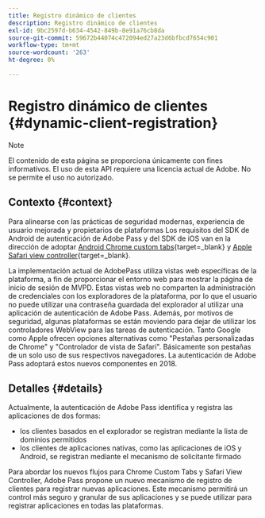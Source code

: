 ```yaml
---
title: Registro dinámico de clientes
description: Registro dinámico de clientes
exl-id: 9bc2597d-b634-4542-849b-8e91a76cb8da
source-git-commit: 59672b44074c472094ed27a23d6bfbcd7654c901
workflow-type: tm+mt
source-wordcount: '263'
ht-degree: 0%

---
```


# Registro dinámico de clientes {#dynamic-client-registration}

>[!NOTE]
>
>El contenido de esta página se proporciona únicamente con fines informativos. El uso de esta API requiere una licencia actual de Adobe. No se permite el uso no autorizado.

## Contexto {#context}

Para alinearse con las prácticas de seguridad modernas, experiencia de usuario mejorada y propietarios de plataformas
Los requisitos del SDK de Android de autenticación de Adobe Pass y del SDK de iOS van en la dirección de adoptar [Android Chrome custom tabs](https://developer.chrome.com/multidevice/android/customtabs){target=_blank} y [Apple Safari view controller](https://developer.apple.com/documentation/safariservices/sfsafariviewcontroller){target=_blank}.

La implementación actual de AdobePass utiliza vistas web específicas de la plataforma, a fin de proporcionar el entorno web para mostrar la página de inicio de sesión de MVPD. Estas vistas web no comparten la administración de credenciales con los exploradores de la plataforma, por lo que el usuario no puede utilizar una contraseña guardada del explorador al utilizar una aplicación de autenticación de Adobe Pass. Además, por motivos de seguridad, algunas plataformas se están moviendo para dejar de utilizar los controladores WebView para las tareas de autenticación. Tanto Google como Apple ofrecen opciones alternativas como &quot;Pestañas personalizadas de Chrome&quot; y &quot;Controlador de vista de Safari&quot;. Básicamente son pestañas de un solo uso de sus respectivos navegadores. La autenticación de Adobe Pass adoptará estos nuevos componentes en 2018.

## Detalles {#details}

Actualmente, la autenticación de Adobe Pass identifica y registra las aplicaciones de dos formas:

* los clientes basados en el explorador se registran mediante la lista de dominios permitidos
* los clientes de aplicaciones nativas, como las aplicaciones de iOS y Android, se registran mediante el mecanismo de solicitante firmado

Para abordar los nuevos flujos para Chrome Custom Tabs y Safari View Controller, Adobe Pass propone un nuevo mecanismo de registro de clientes para registrar nuevas aplicaciones. Este mecanismo permitirá un control más seguro y granular de sus aplicaciones y se puede utilizar para registrar aplicaciones en todas las plataformas.

<!--
## Related Information

- [Dynamic Client Registration API](/help/authentication/dynamic-client-registration-api.md)
- [Dynamic Client Registration Management](/help/authentication/dynamic-client-registration-management.md)
-->
